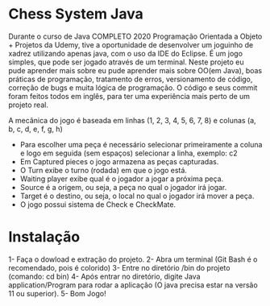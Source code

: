 # Chess System Java
Durante o curso de Java COMPLETO 2020 Programação Orientada a Objeto + Projetos da Udemy, tive a oportunidade de desenvolver um joguinho de xadrez utilizando apenas java, com o uso da IDE do Eclipse. É um jogo simples, que pode ser jogado através de um terminal. Neste projeto eu pude aprender mais sobre eu pude aprender mais sobre OO(em Java), boas práticas de programação, tratamento de erros, versionamento de código, correção de bugs e muita lógica de programação. O código e seus commit foram feitos todos em inglês, para ter uma experiência mais perto de um projeto real.

A mecânica do jogo é baseada em linhas (1, 2, 3, 4, 5, 6, 7, 8) e colunas (a, b, c, d, e, f, g, h)

- Para escolher uma peça é necessário selecionar primeiramente a coluna e logo em seguida (sem espaços) selecionar a linha, exemplo: c2
- Em Captured pieces o jogo armazena as peças capturadas.
- O Turn exibe o turno (rodada) em que o jogo está.
- Waiting player exibe qual é o jogador a jogar a próxima peça.
- Source é a origem, ou seja, a peça no qual o jogador irá jogar.
- Target é o destino, ou seja, o local no qual o jogador irá mover a peça.
- O jogo possui sistema de Check e CheckMate.

# Instalação
1- Faça o dowload e extração do projeto.
2- Abra um terminal (Git Bash é o recomendado, pois é colorido)
3- Entre no diretório /bin do projeto (comando: cd bin)
4- Após entrar no diretório, digite Java application/Program para rodar a aplicação (O java precisa estar na versão 11 ou superior).
5- Bom Jogo!

